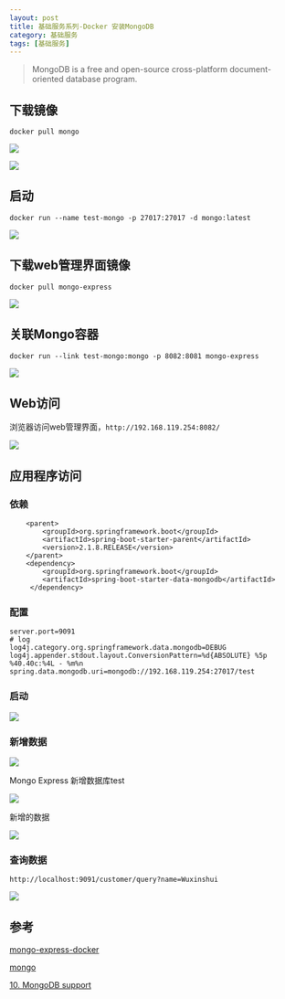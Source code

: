 ```yaml
---
layout: post
title: 基础服务系列-Docker 安装MongoDB
category: 基础服务 
tags: [基础服务]
---
```



>MongoDB is a free and open-source cross-platform document-oriented database program.

## 下载镜像

`docker pull mongo`

![](https://oscimg.oschina.net/oscnet/up-57ce78b2843720353315f443c48542687eb.png)

![](https://oscimg.oschina.net/oscnet/up-14c5dc89e2e856ef6dce3b722f10a024336.png)

## 启动

`docker run --name test-mongo -p 27017:27017 -d mongo:latest`

![](https://oscimg.oschina.net/oscnet/up-7743f078a58a6f084af10fabbb6b628b624.png)

## 下载web管理界面镜像

`docker pull mongo-express`

![](https://oscimg.oschina.net/oscnet/up-14c5dc89e2e856ef6dce3b722f10a024336.png)

## 关联Mongo容器

```docker run --link test-mongo:mongo -p 8082:8081 mongo-express```

![](https://oscimg.oschina.net/oscnet/up-f9996763389bf01cd9a6374581e60420925.png)

## Web访问

浏览器访问web管理界面，`http://192.168.119.254:8082/`

![](https://oscimg.oschina.net/oscnet/up-577d000b3a91dd785a1b2b763f4ae9945bc.png)

## 应用程序访问

### 依赖

```
    <parent>
        <groupId>org.springframework.boot</groupId>
        <artifactId>spring-boot-starter-parent</artifactId>
        <version>2.1.8.RELEASE</version>
    </parent>
    <dependency>
        <groupId>org.springframework.boot</groupId>
        <artifactId>spring-boot-starter-data-mongodb</artifactId>
     </dependency>
```

### 配置

```
server.port=9091
# log
log4j.category.org.springframework.data.mongodb=DEBUG
log4j.appender.stdout.layout.ConversionPattern=%d{ABSOLUTE} %5p %40.40c:%4L - %m%n
spring.data.mongodb.uri=mongodb://192.168.119.254:27017/test
```

### 启动

![](https://oscimg.oschina.net/oscnet/up-5f750617d012be873b669d50c607cc9fc2a.png)

### 新增数据

![](https://oscimg.oschina.net/oscnet/up-5513a815507d11199478fb0c21accd1e26c.png)

Mongo Express 新增数据库test

![](https://oscimg.oschina.net/oscnet/up-13a70a8d35447a6d6bef457f0f5a5248f57.png)

新增的数据

![](https://oscimg.oschina.net/oscnet/up-2c52387a2bea199679e7881056c58cd6c17.png)

### 查询数据

`http://localhost:9091/customer/query?name=Wuxinshui`

![](https://oscimg.oschina.net/oscnet/up-bf47707f8cd95f8fc89684beff923b01def.png)


## 参考

[mongo-express-docker](https://github.com/mongo-express/mongo-express-docker)

[mongo](https://hub.docker.com/_/mongo?tab=description)

[10. MongoDB support](https://docs.spring.io/spring-data/mongodb/docs/2.2.3.RELEASE/reference/html/#mongo.core)